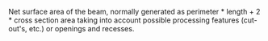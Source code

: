Net surface area of the beam, normally generated as perimeter \* length + 2 \* cross section area taking into account possible processing features (cut-out's, etc.) or openings and recesses.
